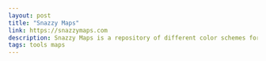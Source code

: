 ```yaml
---
layout: post
title: "Snazzy Maps"
link: https://snazzymaps.com
description: Snazzy Maps is a repository of different color schemes for Google Maps aimed towards web designers and developers.
tags: tools maps
---
```

